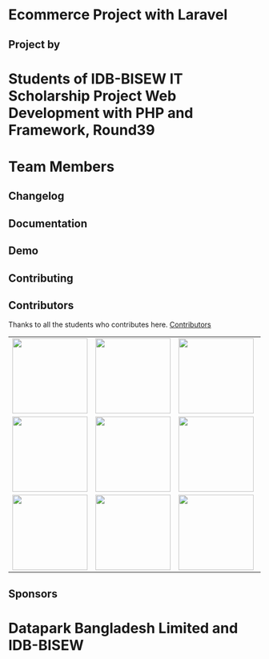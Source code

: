# Ecommerce Project with Laravel


## Project by 

Students of IDB-BISEW IT Scholarship Project
Web Development with PHP and Framework, Round39
==


Team Members
===


## Changelog

## Documentation

## Demo 


## Contributing



## Contributors

Thanks to all the students who contributes here. 
<a href="https://github.com/roobon/laravel_ecommerce/graphs/contributors">Contributors</a>
<table style="text-align: center;">
	<tr>
		<td>
			<a href="https://github.com/aponislamapon"><img src="https://avatars0.githubusercontent.com/u/48382430?s=400&v=4" alt="" width="150"></a>	
		</td>
		<td>
			<a href="https://github.com/kabirkhyrul"><img src="https://avatars0.githubusercontent.com/u/44431386?s=400&v=4" alt="" width="150"></a>
		</td>
		<td>
			<a href="https://github.com/Habibur092"><img src="https://avatars2.githubusercontent.com/u/52200164?s=400&v=4" alt="" width="150"></a>
		</td>
		<td>
			<a href="https://github.com/AhmadTanvir"><img src="https://avatars0.githubusercontent.com/u/52199443?s=400&v=4" alt="" width="150"></a>
		</td>
	</tr>
	<tr>
		<td>
			<a href="https://github.com/saiful199324"><img src="https://avatars3.githubusercontent.com/u/52201329?s=400&v=4" alt="" width="150"></a>	
		</td>
		<td>
			<a href="https://github.com/Sharfuzzamaan"><img src="https://avatars1.githubusercontent.com/u/47491930?s=400&v=4" alt="" width="150"></a>
		</td>
		<td>
			<a href="https://github.com/nasimasheikh"><img src="https://avatars2.githubusercontent.com/u/52200293?s=400&v=4" alt="" width="150"></a>
		</td>
		<td>
			<a href="https://github.com/ishakkhor"><img src="https://avatars0.githubusercontent.com/u/52200505?s=400&v=4" alt="" width="150"></a>
		</td>
	</tr>
	<tr>
		<td>
			<a href="https://github.com/aponislamapon"><img src="https://avatars0.githubusercontent.com/u/48382430?s=400&v=4" alt="" width="150"></a>	
		</td>
		<td>
			<a href="https://github.com/aponislamapon"><img src="https://avatars0.githubusercontent.com/u/48382430?s=400&v=4" alt="" width="150"></a>
		</td>
		<td>
			<a href="https://github.com/aponislamapon"><img src="https://avatars0.githubusercontent.com/u/48382430?s=400&v=4" alt="" width="150"></a>
		</td>
		<td>
			<a href="https://github.com/aponislamapon"><img src="https://avatars0.githubusercontent.com/u/48382430?s=400&v=4" alt="" width="150"></a>
		</td>
	</tr>
</table>


## Sponsors
Datapark Bangladesh Limited and IDB-BISEW
==
